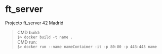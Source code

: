 # ft_server
Projecto ft_server 42 Madrid
 
 > CMD build:<br>
 > `$> docker build -t name .`<br>
 > CMD run:<br>
 > `$> docker run --name nameContainer -it -p 80:80 -p 443:443 name`<br>
